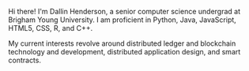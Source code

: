 Hi there! I'm Dallin Henderson, a senior computer science undergrad at Brigham Young University. I am proficient in Python, Java, JavaScript, HTML5, CSS, R, and C++. 

My current interests revolve around distributed ledger and blockchain technology and development, distributed application design, and smart contracts.
